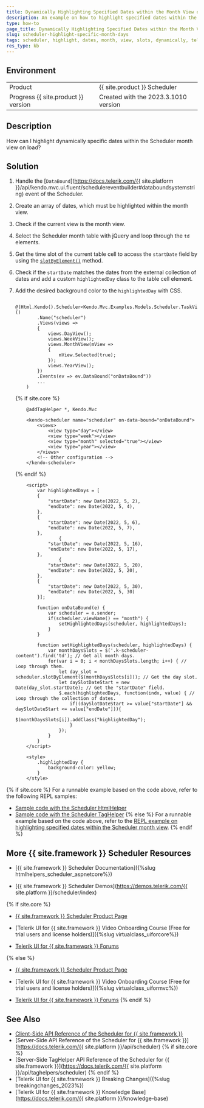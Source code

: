 ```yaml
---
title: Dynamically Highlighting Specified Dates within the Month View of the Scheduler
description: An example on how to highlight specified dates within the month view of the Telerik UI for {{ site.framework }} Scheduler.
type: how-to
page_title: Dynamically Highlighting Specified Dates within the Month View of the Scheduler
slug: scheduler-highlight-specific-month-days
tags: scheduler, highlight, dates, month, view, slots, dynamically, telerik, core, mvc
res_type: kb
---
```


## Environment

<table>
 <tr>
  <td>Product</td>
  <td>{{ site.product }} Scheduler</td>
 </tr>
 <tr>
  <td>Progress {{ site.product }} version</td>
  <td>Created with the 2023.3.1010 version</td>
 </tr>
</table>

## Description

How can I highlight dynamically specific dates within the Scheduler month view on load?

## Solution

1. Handle the [`DataBound`](https://docs.telerik.com/{{ site.platform }}/api/kendo.mvc.ui.fluent/schedulereventbuilder#databoundsystemstring) event of the Scheduler.
1. Create an array of dates, which must be highlighted within the month view.
1. Check if the current view is the month view.
1. Select the Scheduler month table with jQuery and loop through the `td` elements.
1. Get the time slot of the current table cell to access the `startDate` field by using the [`slotByElement()`](https://docs.telerik.com/kendo-ui/api/javascript/ui/scheduler/methods/slotbyelement) method.
1. Check if the `startDate` matches the dates from the external collection of dates and add a custom `highlightedDay` class to the table cell element.
1. Add the desired background color to the `highlightedDay` with CSS.

    ```HtmlHelper
        @(Html.Kendo().Scheduler<Kendo.Mvc.Examples.Models.Scheduler.TaskViewModel>()
            .Name("scheduler")
            .Views(views =>
            {
                views.DayView();
                views.WeekView();
                views.MonthView(mView =>
                {
                    mView.Selected(true);
                });
                views.YearView();
            })
            .Events(ev => ev.DataBound("onDataBound"))
            ...
        )
    ```
    {% if site.core %}
    ```TagHelper
        @addTagHelper *, Kendo.Mvc

        <kendo-scheduler name="scheduler" on-data-bound="onDataBound">
            <views>
                <view type="day"></view>
                <view type="week"></view>
                <view type="month" selected="true"></view>
                <view type="year"></view>
            </views>
            <!-- Other configuration -->
        </kendo-scheduler>
    ```
    {% endif %}
    ```Script
        <script>
            var highlightedDays = [
            {
                "startDate": new Date(2022, 5, 2),
                "endDate": new Date(2022, 5, 4),
            },
            {
                "startDate": new Date(2022, 5, 6),
                "endDate": new Date(2022, 5, 7),
            },
                    {
                "startDate": new Date(2022, 5, 16),
                "endDate": new Date(2022, 5, 17),
            },
                    {
                "startDate": new Date(2022, 5, 20),
                "endDate": new Date(2022, 5, 20),
            },
            {
                "startDate": new Date(2022, 5, 30),
                "endDate": new Date(2022, 5, 30)
            }];

            function onDataBound(e) {
                var scheduler = e.sender;
                if(scheduler.viewName() == "month") {
                    setHighlightedDays(scheduler, highlightedDays);
                }
            }

            function setHighlightedDays(scheduler, highlightedDays) {
                var monthDaysSlots = $('.k-scheduler-content').find('td'); // Get all month days.
                for(var i = 0; i < monthDaysSlots.length; i++) { // Loop through them.
                    let day_slot = scheduler.slotByElement($(monthDaysSlots[i])); // Get the day slot.
                    let daySlotDateStart = new Date(day_slot.startDate); // Get the "startDate" field.
                    $.each(highlightedDays, function(indx, value) { // Loop through the collection of dates.
                        if((daySlotDateStart >= value["startDate"] && daySlotDateStart <= value["endDate"])){
                            $(monthDaysSlots[i]).addClass("highlightedDay");    
                        }
                    });
                }
            }
        </script>
    ```
    ```Styles
        <style>
            .highlightedDay {
                background-color: yellow;
            }
        </style>
    ```

{% if site.core %}
For a runnable example based on the code above, refer to the following REPL samples:

* [Sample code with the Scheduler HtmlHelper](https://netcorerepl.telerik.com/cdbkQZPF27hhvWpb40)
* [Sample code with the Scheduler TagHelper](https://netcorerepl.telerik.com/QHFkGDvb27y1NNeZ59)
{% else %}
For a runnable example based on the code above, refer to the [REPL example on highlighting specified dates within the Scheduler month view](https://netcorerepl.telerik.com/cdbkQZPF27hhvWpb40).
{% endif %}

## More {{ site.framework }} Scheduler Resources

* [{{ site.framework }} Scheduler Documentation]({%slug htmlhelpers_scheduler_aspnetcore%})

* [{{ site.framework }} Scheduler Demos](https://demos.telerik.com/{{ site.platform }}/scheduler/index)

{% if site.core %}
* [{{ site.framework }} Scheduler Product Page](https://www.telerik.com/aspnet-core-ui/scheduler)

* [Telerik UI for {{ site.framework }} Video Onboarding Course (Free for trial users and license holders)]({%slug virtualclass_uiforcore%})

* [Telerik UI for {{ site.framework }} Forums](https://www.telerik.com/forums/aspnet-core-ui)

{% else %}
* [{{ site.framework }} Scheduler Product Page](https://www.telerik.com/aspnet-mvc/scheduler)

* [Telerik UI for {{ site.framework }} Video Onboarding Course (Free for trial users and license holders)]({%slug virtualclass_uiformvc%})

* [Telerik UI for {{ site.framework }} Forums](https://www.telerik.com/forums/aspnet-mvc)
{% endif %}

## See Also

* [Client-Side API Reference of the Scheduler for {{ site.framework }}](https://docs.telerik.com/kendo-ui/api/javascript/ui/scheduler)
* [Server-Side API Reference of the Scheduler for {{ site.framework }}](https://docs.telerik.com/{{ site.platform }}/api/scheduler)
{% if site.core %}
* [Server-Side TagHelper API Reference of the Scheduler for {{ site.framework }}](https://docs.telerik.com/{{ site.platform }}/api/taghelpers/scheduler)
{% endif %}
* [Telerik UI for {{ site.framework }} Breaking Changes]({%slug breakingchanges_2023%})
* [Telerik UI for {{ site.framework }} Knowledge Base](https://docs.telerik.com/{{ site.platform }}/knowledge-base)

